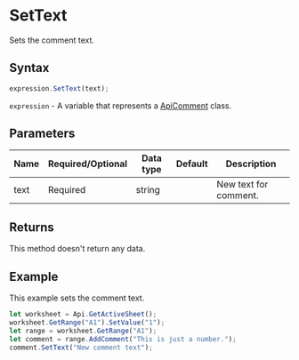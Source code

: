 # SetText

Sets the comment text.

## Syntax

```javascript
expression.SetText(text);
```

`expression` - A variable that represents a [ApiComment](../ApiComment.md) class.

## Parameters

| **Name** | **Required/Optional** | **Data type** | **Default** | **Description** |
| ------------- | ------------- | ------------- | ------------- | ------------- |
| text | Required | string |  | New text for comment. |

## Returns

This method doesn't return any data.

## Example

This example sets the comment text.

```javascript editor-
let worksheet = Api.GetActiveSheet();
worksheet.GetRange("A1").SetValue("1");
let range = worksheet.GetRange("A1");
let comment = range.AddComment("This is just a number.");
comment.SetText("New comment text");
```
